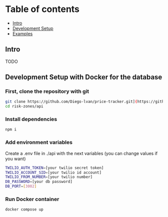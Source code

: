 # Table of contents

- [Intro](#intro)
- [Development Setup](#requirements)
- [Examples](#examples)

## Intro <a name="intro"></a>

TODO

## Development Setup with Docker for the database <a name="requirements"></a>
### First, clone the repository with git 
```bash 
git clone https://github.com/Diego-lvan/price-tracker.git](https://github.com/Diego-lvan/risk-zones/
cd risk-zones/api
```
### Install dependencies
```bash
npm i

```
### Add environment variables
Create a .env file in ./api with the next variables (you can change values if you want)
```bash
TWILIO_AUTH_TOKEN=[your twilio secret token]
TWILIO_ACCOUNT_SID=[your twilio id account]
TWILIO_FROM_NUMBER=[your twilio number]
DB_PASSWORD=[your db password]
DB_PORT=[3002]
```
### Run Docker container
```bash
docker compose up
```
